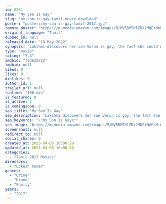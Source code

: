 ```yaml
---
id: 2281
name: "My Son Is Gay"
slug: "my-son-is-gay-tamil-movie-download"
poster: "posters/my-son-is-gay-tamil-2017.jpg"
remote_poster: "https://m.media-amazon.com/images/M/MV5BMTdlZDk2MDEtNmEzMi00YjEyLTgwYmEtNmE2YjE5ODBhYjk4XkEyXkFqcGc@._V1_SX300.jpg"
original_language: "Tamil"
dubbed_in: null
released_date: "18 May 2022"
synopsis: "Lakshmi discovers her son Varun is gay, the fact she could never accept, changes her whole life upside down. While Varun goes out and finds his love Karthik, his life isn't as happy as in the past. There comes a day, Lakshmi decid..."
type: "movie"
rating: "7.3"
imdbid: "tt3638722"
tmdbid: null
views: 0
likes: 0
dislikes: 0
author_id: 1
trailer_url: null
runtime: "106 min"
is_featured: 0
is_active: 1
is_comingsoon: 0
seo_title: "My Son Is Gay"
seo_description: "Lakshmi discovers her son Varun is gay, the fact she could never accept, changes her whole life upside down. While Varun goes out and finds his love Karthik, his life isn't as happy as in the past. There comes a day, Lakshmi decid..."
seo_keywords: "\"My Son Is Gay\""
seo_image: "https://m.media-amazon.com/images/M/MV5BMTdlZDk2MDEtNmEzMi00YjEyLTgwYmEtNmE2YjE5ODBhYjk4XkEyXkFqcGc@._V1_SX300.jpg"
screenshots: null
redirect_to: null
social_shares: 0
created_at: 2025-04-08 16:06:29
updated_at: 2025-04-08 16:06:29
categories:
  - "Tamil 2017 Movies"
directors:
  - "Lokesh Kumar"
genres:
  - "Crime"
  - "Drama"
  - "Family"
years:
  - "2017"
---
```

